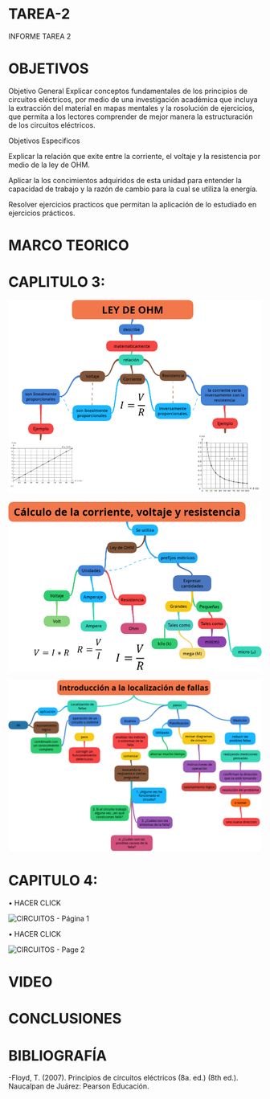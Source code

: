 # TAREA-2
INFORME TAREA 2

# OBJETIVOS

Objetivo General
Explicar conceptos fundamentales de los principios de circuitos eléctricos, por medio de una investigación académica que incluya la extracción del material en mapas mentales y la rosolución de ejercicios, que permita a los lectores comprender de mejor manera la estructuración de los circuitos eléctricos.   

Objetivos Especificos 

Explicar la relación que exite entre la corriente, el voltaje y la resistencia por medio de la ley de OHM.

Aplicar la los concimientos adquiridos de esta unidad para entender la capacidad de trabajo y la razón de cambio para la cual se utiliza la energía.

Resolver ejercicios practicos que permitan la aplicación de lo estudiado en ejercicios prácticos. 


# MARCO TEORICO

# CAPLITULO 3:
![](https://github.com/ANTHONYCHINITO/TAREA-2/blob/main/Imagenes/LEY%20DE%20OHM.png)

![](https://github.com/ANTHONYCHINITO/TAREA-2/blob/main/Imagenes/png%20(3).png)

![](https://github.com/ANTHONYCHINITO/TAREA-2/blob/main/Imagenes/png%20(4).png)

# CAPITULO 4:

•	HACER CLICK

![CIRCUITOS - Página 1](https://user-images.githubusercontent.com/93900233/142263723-79206e4e-08f2-458f-92af-e91e4884353a.png)

•	HACER CLICK

![CIRCUITOS - Page 2](https://user-images.githubusercontent.com/93900233/142263729-97b76030-c6fa-443a-9a13-be63c127fe7b.png)



# VIDEO




# CONCLUSIONES





# BIBLIOGRAFÍA

-Floyd, T. (2007). Principios de circuitos eléctricos (8a. ed.) (8th ed.). Naucalpan de Juárez: Pearson Educación.


